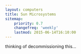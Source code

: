 ```yaml
---
layout: computers
title: Sun Microsystems
sitemap:
    priority: 0.7
    changefreq: 'weekly'
    lastmod: 2015-06-14T16:10:00
---
```

thinking of decommissioning this...
